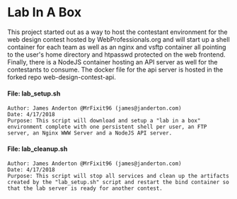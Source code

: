 # Lab In A Box
This project started out as a way to host the contestant environment for the web design contest hosted by WebProfessionals.org and will start up a shell container for each team as well as an nginx and vsftp container all pointing to the user's home directory and htpasswd protected on the web frontend. Finally, there is a NodeJS container hosting an API server as well for the contestants to consume. The docker file for the api server is hosted in the forked repo web-design-contest-api.

#### File: lab_setup.sh
```
Author: James Anderton @MrFixit96 (james@janderton.com)
Date: 4/17/2018
Purpose: This script will download and setup a "lab in a box" environment complete with one persistent shell per user, an FTP server, an Nginx WWW Server and a NodeJS API server.
```
#### File: lab_cleanup.sh
```
Author: James Anderton @MrFixit96 (james@janderton.com)
Date: 4/17/2018
Purpose: This script will stop all services and clean up the artifacts created by the "lab_setup.sh" script and restart the bind container so that the lab server is ready for another contest.
```
